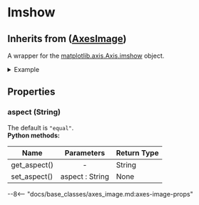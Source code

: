 # Imshow

## Inherits from ([AxesImage](BaseClasses/AxesImage))

A wrapper for the [matplotlib.axis.Axis.imshow](https://matplotlib.org/stable/api/_as_gen/matplotlib.axes.Axes.imshow.html) object.

<details>

<summary>Example</summary>

```qml
import QtQuick 2.0
import QtQuick.Window 2.0
import QtQuick.Controls 2.0
import QtQuick.Layouts 1.15

import Matplotlib 1.0

Window {
    id: root
    
    width: 1500
    height: 800
    visible: true
    title: "Hello Python World!"
	
	ColumnLayout {
		anchors.fill: parent
		RowLayout {
			Button {
				text: "HOME"
				onClicked: {
					figure.home()
				}
			}
			Button {
				text: "BACK"
				onClicked: {
					figure.back()
				}
			}
			Button {
				text: "FORWARD"
				onClicked: {
					figure.forward()
				}
			}
			Button {
				text: "PAN"
				onClicked: {
					figure.pan()
				}
			}
			Button {
				text: "ZOOM"
				onClicked: {
					figure.zoom()
				}
			}
			Text {
				text: "(" + figure.coordinates[0].toString() + ", " + figure.coordinates[1].toString() + ")"
			}			
		}
		Figure {
			id: figure
			Layout.fillWidth: true
			Layout.fillHeight: true
			coordinatesRefreshRate: 1000
			faceColor: "#293133"
			Component.onCompleted: init()

			Plot {
				faceColor: "#293133"
				Axis {
					xAxisLabel: "X-Axis"
					xAxisLabelFontSize: 15
					xAxisTickColor: "white"
					xAxisLabelColor: "white"
					yAxisLabel: "X-Axis"
					yAxisLabelFontSize: 15
					yAxisTickColor: "white"
					yAxisLabelColor: "white"				
					Imshow {
						x: [[1,2,3], [2,3,4]]
						cMap: "gist_rainbow"
						aspect: "auto"
						extent: [0, 3, 0, 4]
						colorbar: Colorbar {
							tickColor: "white"
							tickLabelColor: "white"
						}						
					}
				}
			}
		}
	}	
}
```

</details>

## Properties 

### aspect (String) 
The default is `"equal"`.<br>
**Python methods:**

| Name				 		| Parameters	   		| Return Type	|
| ------------------------- |:---------------------:|---------------|
|get_aspect()					| -						| String		|
|set_aspect()					| aspect : String			| None			|

--8<-- "docs/base_classes/axes_image.md:axes-image-props"